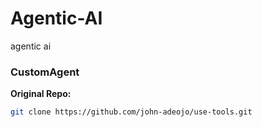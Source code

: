 # Agentic-AI
agentic ai 

### CustomAgent
**Original Repo:**
   ```bash
   git clone https://github.com/john-adeojo/use-tools.git
   ```